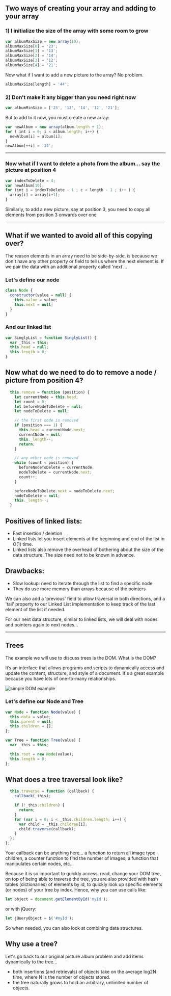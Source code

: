## Two ways of creating your array and adding to your array

### 1) I initialize the size of the array with some room to grow

```javascript
var albumMaxSize = new array(10); 
albumMaxSize[0] = '23';
albumMaxSize[1] = '13';
albumMaxSize[2] = '14';
albumMaxSize[3] = '12';
albumMaxSize[4] = '21';
```

Now what if I want to add a new picture to the array? No problem.

```javascript
albumMaxSize[length] = '44';
```

### 2) Don't make it any bigger than you need right now

```javascript
var albumMinSize = ['23', '13', '14', '12', '21'];
```

But to add to it now, you must create a new array:
```javascript
var newAlbum = new array(album.length + 1);
for ( int i = 0; i < album.length; i++) {
  newAlbum[i] = album[i];
}
newAlbum[++i] = '34';
```

___

### Now what if I want to delete a photo from the album... say the picture at position 4
```javascript
var indexToDelete = 4;
var newAlbum[10];
for (int i = indexToDelete - 1 ; c < length - 1 ; i++ ) {
  array[i] = array[i+1];
}         
```

Similarly, to add a new picture, say at position 3, you need to copy all elements from position 3 onwards over one

___


## What if we wanted to avoid all of this copying over?
The reason elements in an array need to be side-by-side, is because we don't have any other property or field to tell us where the next element is. If we pair the data with an additional property called 'next'...

### Let's define our node

```javascript
class Node {
  constructor(value = null) {
    this.value = value;
    this.next = null;
  }
}
```
### And our linked list

```javascript
var SinglyList = function SinglyList() {
  var _this = this;
  this.head = null;
  this.length = 0;
}
```

## Now what do we need to do to remove a node / picture from position 4?
```javascript
  this.remove = function (position) {
    let currentNode = this.head;
    let count = 0;
    let beforeNodeToDelete = null;
    let nodeToDelete = null;

    // the first node is removed
    if (position === 1) {
      this.head = currentNode.next;
      currentNode = null;
      this._length--;
      return;
    }

    // any other node is removed
    while (count < position) {
      beforeNodeToDelete = currentNode;
      nodeToDelete = currentNode.next;
      count++;
    }

    beforeNodeToDelete.next = nodeToDelete.next;
    nodeToDelete = null;
    this._length--;
  }
```

## Positives of linked lists:
+ Fast insertion / deletion
+ Linked lists let you insert elements at the beginning and end of the list in O(1) time. 
+ Linked lists also remove the overhead of bothering about the size of the data structure. The size need not to be known in advance.

## Drawbacks:
- Slow lookup: need to iterate through the list to find a specific node
- They do use more memory than arrays because of the pointers

We can also add a 'previous' field to allow traversal in both directions, and a 'tail' property to our Linked List implementation to keep track of the last element of the list if needed.


For our next data structure, similar to linked lists, we will deal with nodes and pointers again to next nodes...

___

## Trees

The example we will use to discuss trees is the DOM. What is the DOM?

It’s an interface that allows programs and scripts to dynamically access and update the content, structure, and style of a document.
It's a great example because you have lots of one-to-many relationships.

![simple DOM example](https://snipcademy.com/code/img/tutorials/javascript/dom.svg "Simple DOM")


### Let's define our Node and Tree
```javascript
var Node = function Node(value) {
  this.data = value;
  this.parent = null;
  this.children = [];
};
```

```javascript
var Tree = function Tree(value) {
  var _this = this;

  this.root = new Node(value);
  this.length = 0;
};
```

## What does a tree traversal look like?

```javascript
  this.traverse = function (callback) {
    callback(_this);

    if (!_this.children) {
      return;
    }
    for (var i = 0; i < _this.children.length; i++) {
      var child = _this.children[i];
      child.traverse(callback);
    }
  };
};
```

Your callback can be anything here... a function to return all image type children, a counter function to find the number of images, a function that manipulates certain nodes, etc...


Because it is so important to quickly access, read, change your DOM tree, on top of being able to traverse the tree, you are also provided with hash tables (dictionaries) of elements by id, to quickly look up specific elements (or nodes) of your tree by index. Hence, why you can use calls like:

```javascript
let object = document.getElementById('myId');
```
or with jQuery:
```javascript
let jQueryObject = $('#myId'); 
```

So when needed, you can also look at combining data structures.

## Why use a tree?

Let's go back to our original picture album problem and add items dynamically to the tree...

+ both insertions (and retrievals) of objects take on the average log2N time, where N is the number of objects stored.
+ the tree naturally grows to hold an arbitrary, unlimited number of objects.
